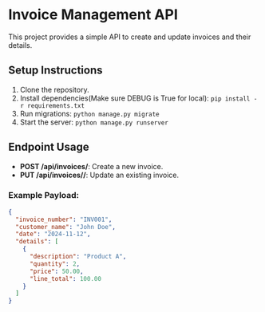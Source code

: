 # Invoice Management API

This project provides a simple API to create and update invoices and their details.

## Setup Instructions

1. Clone the repository.
2. Install dependencies(Make sure DEBUG is True for local): `pip install -r requirements.txt`
3. Run migrations: `python manage.py migrate`
4. Start the server: `python manage.py runserver`

## Endpoint Usage

- **POST /api/invoices/**: Create a new invoice.
- **PUT /api/invoices/<id>/**: Update an existing invoice.

### Example Payload:
```json
{
  "invoice_number": "INV001",
  "customer_name": "John Doe",
  "date": "2024-11-12",
  "details": [
    {
      "description": "Product A",
      "quantity": 2,
      "price": 50.00,
      "line_total": 100.00
    }
  ]
}

